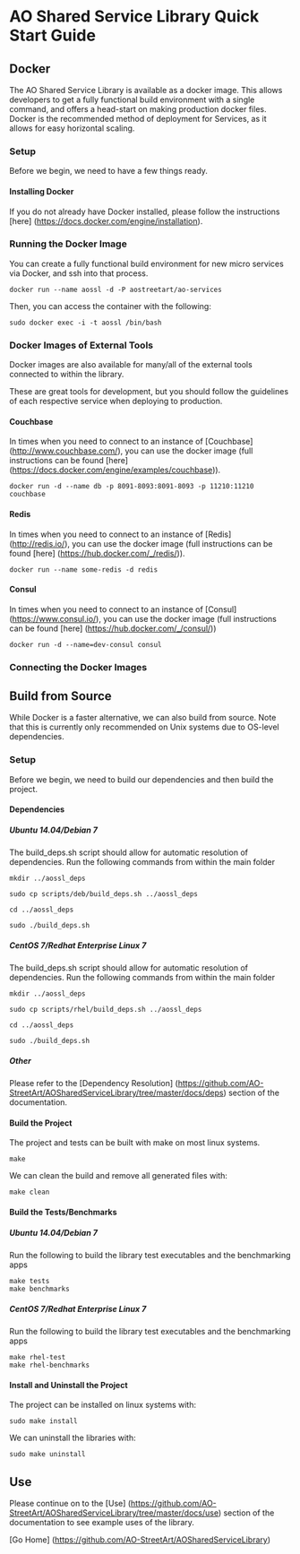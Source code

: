# AO Shared Service Library Quick Start Guide

## Docker

The AO Shared Service Library is available as a docker image.  This allows developers to get a fully functional build environment with a single command, and offers a head-start on making production docker files.  Docker is the recommended method of deployment for Services, as it allows for easy horizontal scaling.

### Setup

Before we begin, we need to have a few things ready.

#### Installing Docker

If you do not already have Docker installed, please follow the instructions [here] (https://docs.docker.com/engine/installation).

### Running the Docker Image

You can create a fully functional build environment for new micro services via Docker, and ssh into that process.

`docker run --name aossl -d -P aostreetart/ao-services`

Then, you can access the container with the following:

`sudo docker exec -i -t aossl /bin/bash`

### Docker Images of External Tools

Docker images are also available for many/all of the external tools connected to within the library.

These are great tools for development, but you should follow the guidelines of each respective service when deploying to production.

#### Couchbase

In times when you need to connect to an instance of [Couchbase] (http://www.couchbase.com/), you can use the docker image (full instructions can be found [here] (https://docs.docker.com/engine/examples/couchbase)).

`docker run -d --name db -p 8091-8093:8091-8093 -p 11210:11210 couchbase`

#### Redis

In times when you need to connect to an instance of [Redis] (http://redis.io/), you can use the docker image (full instructions can be found [here] (https://hub.docker.com/_/redis/)).

`docker run --name some-redis -d redis`

#### Consul

In times when you need to connect to an instance of [Consul] (https://www.consul.io/), you can use the docker image (full instructions can be found [here] (https://hub.docker.com/_/consul/))

`docker run -d --name=dev-consul consul`

### Connecting the Docker Images

## Build from Source

While Docker is a faster alternative, we can also build from source.  Note that this is currently only recommended on Unix systems due to OS-level dependencies.

### Setup

Before we begin, we need to build our dependencies and then build the project.

#### Dependencies

##### Ubuntu 14.04/Debian 7
The build_deps.sh script should allow for automatic resolution of dependencies.  Run the following commands from within the main folder

`mkdir ../aossl_deps`

`sudo cp scripts/deb/build_deps.sh ../aossl_deps`

`cd ../aossl_deps`

`sudo ./build_deps.sh`

##### CentOS 7/Redhat Enterprise Linux 7
The build_deps.sh script should allow for automatic resolution of dependencies.  Run the following commands from within the main folder

`mkdir ../aossl_deps`

`sudo cp scripts/rhel/build_deps.sh ../aossl_deps`

`cd ../aossl_deps`

`sudo ./build_deps.sh`

##### Other
Please refer to the [Dependency Resolution] (https://github.com/AO-StreetArt/AOSharedServiceLibrary/tree/master/docs/deps) section of the documentation.

#### Build the Project

The project and tests can be built with make on most linux systems.

`make`

We can clean the build and remove all generated files with:

`make clean`

#### Build the Tests/Benchmarks

##### Ubuntu 14.04/Debian 7

Run the following to build the library test executables and the benchmarking apps

    make tests
    make benchmarks

##### CentOS 7/Redhat Enterprise Linux 7

Run the following to build the library test executables and the benchmarking apps

    make rhel-test
    make rhel-benchmarks

#### Install and Uninstall the Project

The project can be installed on linux systems with:

`sudo make install`

We can uninstall the libraries with:

`sudo make uninstall`

## Use
Please continue on to the [Use] (https://github.com/AO-StreetArt/AOSharedServiceLibrary/tree/master/docs/use) section of the documentation to see example uses of the library.

[Go Home] (https://github.com/AO-StreetArt/AOSharedServiceLibrary)
